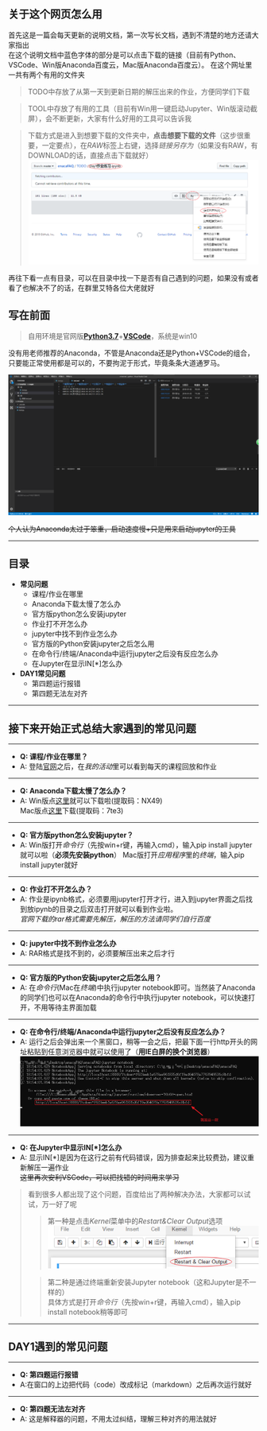 ## 关于这个网页怎么用
首先这是一篇会每天更新的说明文档，第一次写长文档，遇到不清楚的地方还请大家指出  
在这个说明文档中蓝色字体的部分是可以点击下载的链接（目前有Python、VSCode、Win版Anaconda百度云，Mac版Anaconda百度云）。
在这个网址里一共有两个有用的文件夹
> TODO中存放了从第一天到更新日期的解压出来的作业，方便同学们下载  

> TOOL中存放了有用的工具（目前有Win用一键启动Jupyter、Win版滚动截屏），会不断更新，大家有什么好用的工具可以告诉我

> 下载方式是进入到想要下载的文件夹中，**点击想要下载的文件**（这步很重要，一定要点），在*RAW*标签上右键，选择*链接另存为*（如果没有RAW，有DOWNLOAD的话，直接点击下载就好）
![](IMAGE/下载.png)

再往下看一点有目录，可以在目录中找一下是否有自己遇到的问题，如果没有或者看了也解决不了的话，在群里艾特各位大佬就好

## 写在前面
> 自用环境是官网版[**Python3.7**](www.python.org)+[**VSCode**](https://code.visualstudio.com/)，系统是win10  

没有用老师推荐的Anaconda，不管是Anaconda还是Python+VSCode的组合，只要能正常使用都是可以的，不要拘泥于形式，毕竟条条大道通罗马。    

![这就是VSCode的样子，颜值还是很高的](IMAGE/VSCode界面.png)    

~~个人认为Anaconda太过于笨重，启动速度慢+只是用来启动jupyter的工具~~  

----  

## 目录
+ **常见问题**
	+ 课程/作业在哪里
	+ Anaconda下载太慢了怎么办
	+ 官方版python怎么安装jupyter
	+ 作业打不开怎么办
	+ jupyter中找不到作业怎么办
	+ 官方版的Python安装jupyter之后怎么用
	+ 在命令行/终端/Anaconda中运行jupyter之后没有反应怎么办
	+ 在Jupyter在显示IN[*]怎么办
+ **DAY1常见问题**
	+ 第四题运行报错
	+ 第四题无法左对齐

---
## 接下来开始正式总结大家遇到的常见问题
---
+ **Q: 课程/作业在哪里？**
+ A: 登陆[官网](www.enaca.cn)之后，在*我的活动*里可以看到每天的课程回放和作业
----
+ **Q: Anaconda下载太慢了怎么办？**
+ A: Win版点[这里](https://pan.baidu.com/s/1fAi2lc1EzGEtMdSzhMOp1w)就可以下载啦(提取码：NX49)  
Mac版点[这里](https://pan.baidu.com/s/1HAxGfLNicT3Bu3swfBkzxQ)下载(提取码：7te3)  
----
+ **Q: 官方版python怎么安装jupyter？**
+ A: Win版打开*命令行*（先按win+r键，再输入cmd），输入pip install jupyter就可以啦（**必须先安装python**）
Mac版打开*应用程序*里的*终端*，输入pip install jupyter就好
----
+ **Q: 作业打不开怎么办？**
+ A: 作业是ipynb格式，必须要用jupyter打开才行，进入到jupyter界面之后找到放ipynb的目录之后双击打开就可以看到作业啦。  
  *官网下载的rar格式需要先解压，解压的方法请同学们自行百度*
----
+ **Q: jupyter中找不到作业怎么办**
+ A: RAR格式是找不到的，必须要解压出来之后才行
----
+ **Q: 官方版的Python安装jupyter之后怎么用？**
+ A: 在*命令行*(Mac在*终端*)中执行jupyter notebook即可。当然装了Anaconda的同学们也可以在Anaconda的命令行中执行jupyter notebook，可以快速打开，不用等待主界面加载
----
+ **Q: 在命令行/终端/Anaconda中运行jupyter之后没有反应怎么办？**
+ A: 运行之后会弹出来一个黑窗口，稍等一会之后，把最下面一行http开头的网址粘贴到任意浏览器中就可以使用了（**用IE白屏的换个浏览器**）
![](IMAGE/在终端运行Jupyter.png)
----
+ **Q: 在Jupyter中显示IN[*]怎么办**
+ A: 显示IN[*]是因为在这行之前有代码错误，因为排查起来比较费劲，建议重新解压一遍作业  
~~这里再次安利VSCode，可以把找错的时间用来学习~~
>看到很多人都出现了这个问题，百度给出了两种解决办法，大家都可以试试，万一好了呢
>>第一种是点击*Kernel*菜单中的*Restart&Clear Output*选项 
>> ![](IMAGE/IN报错1.png)
> 
>>第二种是通过终端重新安装Jupyter notebook（这和Jupyter是不一样的）  
>>具体方式是打开*命令行*（先按win+r键，再输入cmd），输入pip install notebook稍等即可  

----
## DAY1遇到的常见问题
----
+ **Q: 第四题运行报错**
+ A:在窗口的上边把代码（code）改成标记（markdown）之后再次运行就好  
----
+ **Q: 第四题无法左对齐**
+ A: 这是解释器的问题，不用太过纠结，理解三种对齐的用法就好